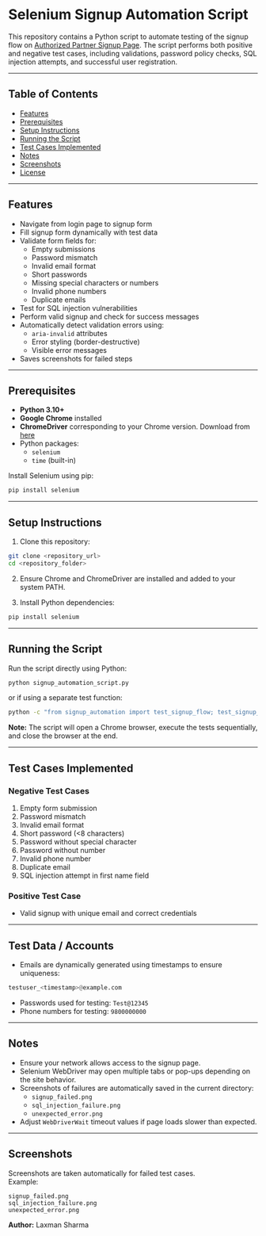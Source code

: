 # Selenium Signup Automation Script

This repository contains a Python script to automate testing of the signup flow on [Authorized Partner Signup Page](https://authorized-partner.netlify.app/login). The script performs both positive and negative test cases, including validations, password policy checks, SQL injection attempts, and successful user registration.

---

## Table of Contents
- [Features](#features)
- [Prerequisites](#prerequisites)
- [Setup Instructions](#setup-instructions)
- [Running the Script](#running-the-script)
- [Test Cases Implemented](#test-cases-implemented)
- [Notes](#notes)
- [Screenshots](#screenshots)
- [License](#license)

---

## Features

- Navigate from login page to signup form
- Fill signup form dynamically with test data
- Validate form fields for:
  - Empty submissions
  - Password mismatch
  - Invalid email format
  - Short passwords
  - Missing special characters or numbers
  - Invalid phone numbers
  - Duplicate emails
- Test for SQL injection vulnerabilities
- Perform valid signup and check for success messages
- Automatically detect validation errors using:
  - `aria-invalid` attributes
  - Error styling (border-destructive)
  - Visible error messages
- Saves screenshots for failed steps

---

## Prerequisites

- **Python 3.10+**
- **Google Chrome** installed
- **ChromeDriver** corresponding to your Chrome version. Download from [here](https://chromedriver.chromium.org/downloads)
- Python packages:
  - `selenium`
  - `time` (built-in)
  
Install Selenium using pip:

```bash
pip install selenium
```

---

## Setup Instructions

1. Clone this repository:

```bash
git clone <repository_url>
cd <repository_folder>
```

2. Ensure Chrome and ChromeDriver are installed and added to your system PATH.

3. Install Python dependencies:

```bash
pip install selenium
```

---

## Running the Script

Run the script directly using Python:

```bash
python signup_automation_script.py
```

or if using a separate test function:

```bash
python -c "from signup_automation import test_signup_flow; test_signup_flow()"
```

**Note:** The script will open a Chrome browser, execute the tests sequentially, and close the browser at the end.

---

## Test Cases Implemented

### Negative Test Cases
1. Empty form submission
2. Password mismatch
3. Invalid email format
4. Short password (<8 characters)
5. Password without special character
6. Password without number
7. Invalid phone number
8. Duplicate email
9. SQL injection attempt in first name field

### Positive Test Case
- Valid signup with unique email and correct credentials

---

## Test Data / Accounts

- Emails are dynamically generated using timestamps to ensure uniqueness:

```python
testuser_<timestamp>@example.com
```

- Passwords used for testing: `Test@12345`  
- Phone numbers for testing: `9800000000`  

---

## Notes

- Ensure your network allows access to the signup page.
- Selenium WebDriver may open multiple tabs or pop-ups depending on the site behavior.
- Screenshots of failures are automatically saved in the current directory:
  - `signup_failed.png`
  - `sql_injection_failure.png`
  - `unexpected_error.png`
- Adjust `WebDriverWait` timeout values if page loads slower than expected.

---

## Screenshots

Screenshots are taken automatically for failed test cases.  
Example:

```
signup_failed.png
sql_injection_failure.png
unexpected_error.png
```



**Author:** Laxman Sharma  


